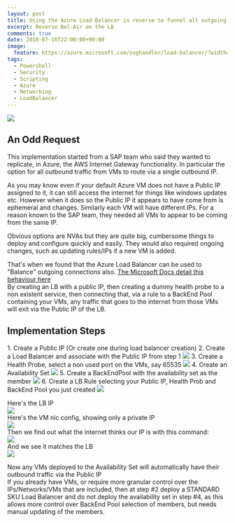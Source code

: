 ```yaml
---
layout: post
title: Using the Azure Load Balancer in reverse to funnel all outgoing traffic via a single IP
excerpt: Reverse Bel-Air on the LB
comments: true
date: 2018-07-16T22:00:00+00:00
image:
  feature: https://azure.microsoft.com/svghandler/load-balancer/?width=600&height=315
tags: 
  - Powershell
  - Security
  - Scripting
  - Azure
  - Networking
  - LoadBalancer
---
```

<img style="float: top;" src="https://azure.microsoft.com/svghandler/load-balancer/?width=600&height=315">

<H2> An Odd Request</H2>
This implementation started from a SAP team who said they wanted to replicate, in Azure, the AWS Internet Gateway functionality. In particular the option for all outbound traffic from VMs to route via a single outbound IP.  

As you may know even if your default Azure VM does not have a Public IP assigned to it, it can still access the internet for things like windows updates etc. However when it does so the Public IP it appears to have come from is ephemeral and changes.  Similarly each VM will have different IPs. For a reason known to the SAP team, they needed all VMs to appear to be coming from the same IP.  

Obvious options are NVAs but they are quite big, cumbersome things to deploy and configure quickly and easily. They would also required ongoing changes, such as updating rules/IPs if a new VM is added.  

That's when we found that the Azure Load Balancer can be used to "Balance" outgoing connections also.
[The Microsoft Docs detail this behaviour here](https://docs.microsoft.com/en-us/azure/load-balancer/load-balancer-outbound-connections#lb)  
By creating an LB with a public IP, then creating a dummy health probe to a non existent service, then connecting that, via a rule to a BackEnd Pool containing your VMs, any traffic that goes to the internet from those VMs will exit via the Public IP of the LB.

<H2>Implementation Steps</H2>
1. Create a Public IP (Or create one during load balancer creation)
2. Create a Load Balancer and associate with the Public IP from step 1
<IMG src="/public/LB1and2.png" align="bottom">
3. Create a Health Probe, select a non used port on the VMs, say 65535
<IMG src="/public/LB3.png" align="bottom">
4. Create an Availability Set
<IMG src="/public/LB4.png" align="bottom">
5. Create a BackEndPool with the availability set as the member 
<IMG src="/public/LB5.png" align="bottom">
6. Create a LB Rule selecting your Public IP, Health Prob and BackEnd Pool you just created
<IMG src="/public/LB6.png" align="bottom">

Here's the LB IP  
<IMG src="/public/LB-IP.png" align="bottom">  
Here's the VM nic config, showing only a private IP  
<IMG src="/public/vmnicconf.png" align="bottom">  
Then we find out what the internet thinks our IP is with this command:  
<IMG src="/public/ps-command.png" align="bottom">  
And we see it matches the LB  
<IMG src="/public/wmip.png" align="bottom">  
  
Now any VMs deployed to the Availability Set will automatically have their outbound traffic via the Public IP  
If you already have VMs, or require more granular control over the IPs/Networks/VMs that are included, then at step #2 deploy a STANDARD SKU Load Balancer and do not deploy the availability set in step #4, as this allows more control over BackEnd Pool selection of members, but needs manual updating of the members.
